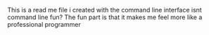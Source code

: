 This is a read me file i created with the command line interface isnt command line fun?
The fun part is that it makes me feel more like a professional programmer
